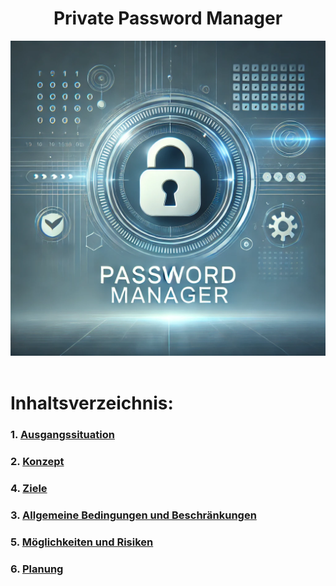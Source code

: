 <div align="center">
    <h1>Private Password Manager</h1>
  <img src="/Ressources/PasswordManagerLogo.webp" alt="PasswordManagerPicture" width="750">
</div>

<br>

# Inhaltsverzeichnis:
### 1. [Ausgangssituation](/Workspace/InitialSituation.md)
### 2. [Konzept](/Workspace/Concept.md)
### 4. [Ziele](/Workspace/Objectives.md)
### 3. [Allgemeine Bedingungen und Beschränkungen](/Workspace/ConditionsAndConstraints.md)
### 5. [Möglichkeiten und Risiken](/Workspace/OpportunitiesAndRisks.md)
### 6. [Planung](/Workspace/Planning.md)
